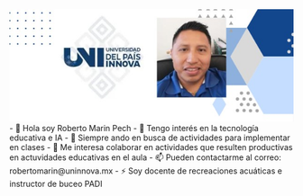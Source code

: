 <img src="github.jpg">
- 👋 Hola soy Roberto Marin Pech
- 👀 Tengo interés en la tecnología educativa e IA
- 🌱 Siempre ando en busca de actividades para implementar en clases
- 💞️ Me interesa colaborar en actividades que resulten productivas en actuvidades educativas en el aula
- 📫 Pueden contactarme al correo: robertomarin@uninnova.mx
- ⚡ Soy docente de recreaciones acuáticas e instructor de buceo PADI

<!---
Betomape/Betomape is a ✨ special ✨ repository because its `README.md` (this file) appears on your GitHub profile.
You can click the Preview link to take a look at your changes.
--->

